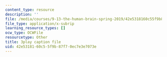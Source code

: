 ```yaml
---
content_type: resource
description: ''
file: /media/courses/9-13-the-human-brain-spring-2019/42e5318160c55f9b87f70ec7e3e7073e_Nk0H3o-hRMA.vtt
file_type: application/x-subrip
learning_resource_types: []
ocw_type: OCWFile
resourcetype: Other
title: 3play caption file
uid: 42e53181-60c5-5f9b-87f7-0ec7e3e7073e
---
```

